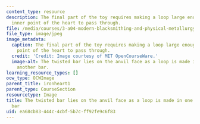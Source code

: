 ```yaml
---
content_type: resource
description: The final part of the toy requires making a loop large enough for the
  inner point of the heart to pass through.
file: /media/courses/3-a04-modern-blacksmithing-and-physical-metallurgy-fall-2008/ea68cb83444c4cbf5b7cff92fe9c6f83_129.jpg
file_type: image/jpeg
image_metadata:
  caption: The final part of the toy requires making a loop large enough for the inner
    point of the heart to pass through.
  credit: 'Credit: Image courtesy of MIT OpenCourseWare.'
  image-alt: The twisted bar lies on the anvil face as a loop is made in one end of
    another bar.
learning_resource_types: []
ocw_type: OCWImage
parent_title: ironheart1
parent_type: CourseSection
resourcetype: Image
title: The twisted bar lies on the anvil face as a loop is made in one end of another
  bar
uid: ea68cb83-444c-4cbf-5b7c-ff92fe9c6f83
---
```

